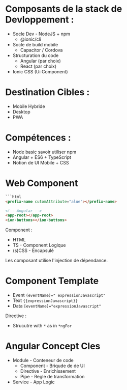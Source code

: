
# Composants de la stack de Devloppement :

* Socle Dev - NodeJS + npm
    * @ionic/cli
* Socle de build mobile
    * Capacitor / Cordova
* Structuration du code
    * Angular (par choix)
    * React (par choix)
* Ionic CSS (Ui Component)

#  Destination Cibles :

* Mobile Hybride
* Desktop
* PWA

#  Compétences :

* Node basic savoir utiliser npm
* Angular + ES6 + TypeScript
* Notion de UI Mobile + CSS

# Web Component

```html
```html
<prefix-name cutomAttribute="alue"></prefix-name>

<!-- Angular -->
<app-root></app-root>
<ion-buttons></ion-buttons>
```

Component :
* HTML
* TS - Component Logique
* (s)CSS - Encapsulé

Les composant utilise l'injection de dépendance.


# Component Template

* Event `(eventName)=" expressionJavascript"`
* Text `{{expressionJavascript}}`
* Data `[eventName]="expressionJavascript"`

Directive :
* Strucutre with `*` as in  `*ngFor`

# Angular Concept Cles

* Module - Conteneur de code
    * Component - Briqude de de UI
    * Directive - Enrichissement
    * Pipe - Regle de transformation
* Service - App Logic
